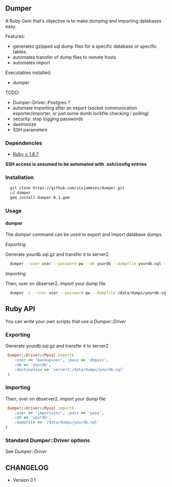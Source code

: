 ## Dumper
A Ruby Gem that's objective is to make dumping and importing databases easy.

Features:
* generates gzipped sql dump files for a specific database or specific tables.
* automates transfer of dump files to remote hosts
* automates import

Executables installed:
* dumper

TODO:
* Dumper::Driver::Postgres ?
* automate importing after an export (socket communication exporter/importer, or just some dumb lockfile checking / polling)
* security: stop logging passwords
* daemonize 
* SSH parameters

### Dependencies
* [Ruby &#8805; 1.8.7](http://www.ruby-lang.org/en/downloads/)


**SSH access is assumed to be automated with .ssh/config entries**


### Installation
```sh
  git clone https://github.com/sixjameses/dumper.git
  cd dumper
  gem install dumper-0.1.gem
```
### Usage

#### dumper

The *dumper* command can be used to export and import database dumps.

*Exporting*

Generate yourdb.sql.gz and transfer it to server2

```sh
  dumper --user user --password pw --db yourdb --dumpfile yourdb.sql --destination dbserver2:/data/dumps/
```

*Importing*

Then, over on dbserver2, import your dump file
```sh
  dumper -i --user user --password pw --dumpfile /data/dumps/yourdb.sql
```

## Ruby API

You can write your own scripts that use a *Dumper::Driver*

### Exporting

Generate yourdb.sql.gz and transfer it to server2
```ruby
 Dumper::Driver::Mysql.export( 
    :user => 'backupuser', :pass => 'dbpass',
    :db => 'yourdb', 
    :destination => 'server2:/data/dumps/yourdb.sql'
 )
```

### Importing

Then, over on dbserver2, import your dump file
```rb
 Dumper::Driver::Mysql.import( 
    :user => 'importuser', :pass => 'pass',
    :db => 'yourdb', 
    :dumpfile => '/data/dumps/yourdb.sql'
)
```

### Standard Dumper::Driver options

See *Dumper::Driver*
  
  
## CHANGELOG

* Version 0.1
